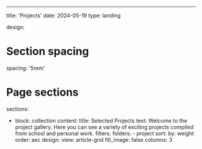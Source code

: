 ---
title: 'Projects'
date: 2024-05-19
type: landing

design:
  # Section spacing
  spacing: '5rem'

# Page sections
sections:
  - block: collection
    content:
      title: Selected Projects
      text: Welcome to the project gallery. Here you can see a variety of exciting projects compiled from school and personal work.
      filters:
        folders:
          - project
      sort:
        by: weight
        order: asc
    design:
      view: article-grid
      fill_image: false
      columns: 3

